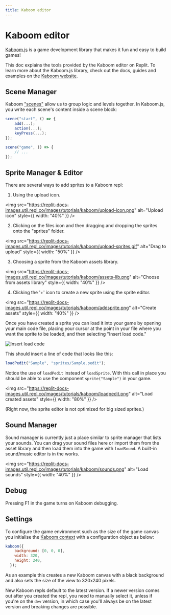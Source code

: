 ```yaml
---
title: Kaboom editor
---
```


# Kaboom editor

[Kaboom.js](https://kaboomjs.com) is a game development library that makes it fun and easy to build games! 

This doc explains the tools provided by the Kaboom editor on Replit. To learn more about the Kaboom.js library, check out the docs, guides and examples on the [Kaboom website](https://kaboomjs.com/).


## Scene Manager

Kaboom ["scenes"](https://kaboomjs.com/#scene) allow us to group logic and levels together. In Kaboom.js, you write each scene's content inside a scene block:

```js
scene("start", () => {
	add(...);
	action(...);
	keyPress(...);
});

scene("game", () => {
	// ...
});
```

## Sprite Manager & Editor

There are several ways to add sprites to a Kaboom repl:

1. Using the upload icon.

<img
  src="https://replit-docs-images.util.repl.co/images/tutorials/kaboom/upload-icon.png"
  alt="Upload icon"
  style={{ width: "40%" }}
/>

2. Clicking on the files icon and then dragging and dropping the sprites onto the "sprites" folder.

<img
  src="https://replit-docs-images.util.repl.co/images/tutorials/kaboom/upload-sprites.gif"
  alt="Drag to upload"
  style={{ width: "50%" }}
/>


3. Choosing a sprite from the Kaboom assets library.

<img
  src="https://replit-docs-images.util.repl.co/images/tutorials/kaboom/assets-lib.png"
  alt="Choose from assets library"
  style={{ width: "40%" }}
/>

4. Clicking the '+' icon to create a new sprite using the sprite editor.

<img
  src="https://replit-docs-images.util.repl.co/images/tutorials/kaboom/addsprite.png"
  alt="Create assets"
  style={{ width: "40%" }}
/>


Once you have created a sprite you can load it into your game by opening your main code file, placing your cursor at the point in your file where you want the sprite to be loaded, and then selecting "Insert load code."

![Insert load code](https://replit-docs-images.util.repl.co/images/tutorials/kaboom/insert-load-code.gif)

This should insert a line of code that looks like this:

```javascript
loadPedit("Sample", "sprites/Sample.pedit");
```

Notice the use of `loadPedit` instead of `loadSprite`. With this call in place you should be able to use the component `sprite("Sample")` in your game.

<img
  src="https://replit-docs-images.util.repl.co/images/tutorials/kaboom/loadpedit.png"
  alt="Load created assets"
  style={{ width: "80%" }}
/>

(Right now, the sprite editor is not optimized for big sized sprites.)

## Sound Manager

Sound manager is currently just a place similar to sprite manager that lists your sounds. You can drag your sound files here or import them from the asset library and then load them into the game with `loadSound`. A built-in sound/music editor is in the works. 

<img
  src="https://replit-docs-images.util.repl.co/images/tutorials/kaboom/sounds.png"
  alt="Load sounds"
  style={{ width: "40%" }}
/>


## Debug

Pressing F1 in the game turns on Kaboom debugging.


## Settings

To configure the game environment such as the size of the game canvas you initialise the [Kaboom context](https://kaboomjs.com/#kaboom) with a configuration object as below:

```javascript
kaboom({
    background: [0, 0, 0],
    width: 320,
    height: 240,
  });
```

As an example this creates a new Kaboom canvas with a black background and also sets the size of the view to 320x240 pixels.

New Kaboom repls default to the latest version. If a newer version comes out after you created the repl, you need to manually select it, unless if you're on the `dev` version, in which case you'll always be on the latest version and breaking changes are possible.

